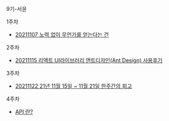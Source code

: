 9기-서윤 

1주차
- [20211107 노력 없이 무언가를 얻는다는 건](https://velog.io/@yellowish/%EB%85%B8%EB%A0%A5-%EC%97%86%EC%9D%B4-%EB%AC%B4%EC%96%B8%EA%B0%80%EB%A5%BC-%EC%96%BB%EB%8A%94%EB%8B%A4%EB%8A%94-%EA%B1%B4)

2주차
- [20211115 리액트 UI라이브러리 앤트디자인(Ant Design) 사용후기](https://velog.io/@yellowish/리액트-UI라이브러리-앤트디자인Ant-Design-사용후기)

3주차
- [20211122 21년 11월 15일 ~ 11월 21일 한주간의 회고](https://velog.io/@yellowish/11월-15일-11월-21일-한주간의-회고)


4주차
- [API 란?](https://velog.io/@yellowish/API-란)

